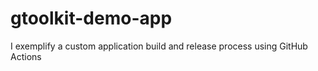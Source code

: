 # gtoolkit-demo-app
I exemplify a custom application build and release process using GitHub Actions
 
